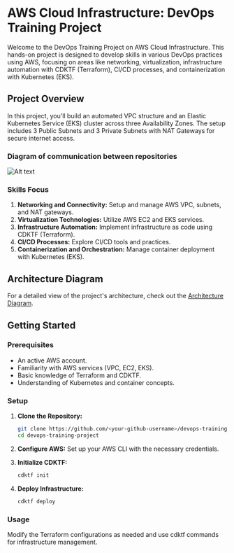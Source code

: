 # AWS Cloud Infrastructure: DevOps Training Project

Welcome to the DevOps Training Project on AWS Cloud Infrastructure. This hands-on project is designed to develop skills in various DevOps practices using AWS, focusing on areas like networking, virtualization, infrastructure automation with CDKTF (Terraform), CI/CD processes, and containerization with Kubernetes (EKS).

## Project Overview

In this project, you'll build an automated VPC structure and an Elastic Kubernetes Service (EKS) cluster across three Availability Zones. The setup includes 3 Public Subnets and 3 Private Subnets with NAT Gateways for secure internet access. 

### Diagram of communication between repositories

![Alt text](image.png)


### Skills Focus

1. **Networking and Connectivity:** Setup and manage AWS VPC, subnets, and NAT gateways.
2. **Virtualization Technologies:** Utilize AWS EC2 and EKS services.
3. **Infrastructure Automation:** Implement infrastructure as code using CDKTF (Terraform).
4. **CI/CD Processes:** Explore CI/CD tools and practices.
5. **Containerization and Orchestration:** Manage container deployment with Kubernetes (EKS).

## Architecture Diagram

For a detailed view of the project's architecture, check out the [Architecture Diagram](https://app.diagrams.net/#G1pTg1G7edxog30GW0OU_-ng3Jb754tbUv).

## Getting Started

### Prerequisites

- An active AWS account.
- Familiarity with AWS services (VPC, EC2, EKS).
- Basic knowledge of Terraform and CDKTF.
- Understanding of Kubernetes and container concepts.

### Setup

1. **Clone the Repository:**
   ```bash
   git clone https://github.com/<your-github-username>/devops-training-project.git
   cd devops-training-project

2. **Configure AWS:**
    Set up your AWS CLI with the necessary credentials.

3. **Initialize CDKTF:**
   ```bash
   cdktf init
   ```

4. **Deploy Infrastructure:**
    ```bash
    cdktf deploy
    ```

### Usage

Modify the Terraform configurations as needed and use cdktf commands for infrastructure management.